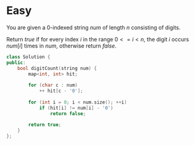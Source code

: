 # Easy

You are given a 0-indexed string $num$ of length $n$ consisting of digits.

Return $true$ if for every index $i$ in the range $0 <= i < n$, the digit $i$ occurs $num[i]$ times in $num$, otherwise return $false$.

```cpp
class Solution {
public:
    bool digitCount(string num) {
        map<int, int> hit;
        
        for (char c : num)
            ++ hit[c - '0'];
        
        for (int i = 0; i < num.size(); ++i)
            if (hit[i] != num[i] - '0')
                return false;
        
        return true;
    }
};
```
